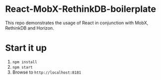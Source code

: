 # React-MobX-RethinkDB-boilerplate
This repo demonstrates the usage of React in conjunction with MobX, RethinkDB and Horizon.


# Start it up

1. ```npm install```
2. ```npm start```
3. Browse to ```http://localhost:8181```




